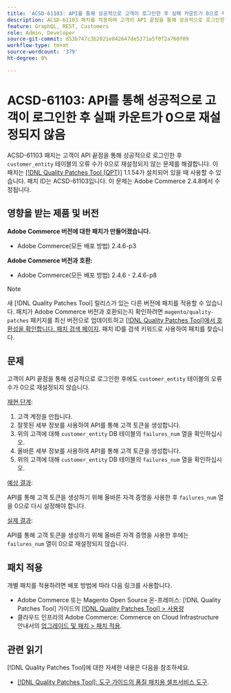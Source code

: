 ```yaml
---
title: 'ACSD-61103: API를 통해 성공적으로 고객이 로그인한 후 실패 카운트가 0으로 재설정되지 않음'
description: ACSD-61103 패치를 적용하여 고객이 API 끝점을 통해 성공적으로 로그인한 후 'customer_entity' 테이블의 실패 카운트가 0으로 재설정되지 않는 Adobe Commerce 문제를 해결합니다.
feature: GraphQL, REST, Customers
role: Admin, Developer
source-git-commit: d53b747c3b2021e842647de5371a5f0f2a760f09
workflow-type: tm+mt
source-wordcount: '379'
ht-degree: 0%

---
```



# ACSD-61103: API를 통해 성공적으로 고객이 로그인한 후 실패 카운트가 0으로 재설정되지 않음

ACSD-61103 패치는 고객이 API 끝점을 통해 성공적으로 로그인한 후 `customer_entity` 테이블의 오류 수가 0으로 재설정되지 않는 문제를 해결합니다. 이 패치는 [[!DNL Quality Patches Tool (QPT)]](/help/tools/quality-patches-tool/quality-patches-tool-to-self-serve-quality-patches.md) 1.1.54가 설치되어 있을 때 사용할 수 있습니다. 패치 ID는 ACSD-61103입니다. 이 문제는 Adobe Commerce 2.4.8에서 수정됩니다.

## 영향을 받는 제품 및 버전

**Adobe Commerce 버전에 대한 패치가 만들어졌습니다.**

* Adobe Commerce(모든 배포 방법) 2.4.6-p3

**Adobe Commerce 버전과 호환:**

* Adobe Commerce(모든 배포 방법) 2.4.6 - 2.4.6-p8

>[!NOTE]
>
>새 [!DNL Quality Patches Tool] 릴리스가 있는 다른 버전에 패치를 적용할 수 있습니다. 패치가 Adobe Commerce 버전과 호환되는지 확인하려면 `magento/quality-patches` 패키지를 최신 버전으로 업데이트하고 [[!DNL Quality Patches Tool]에서 호환성을 확인합니다. 패치 검색 페이지](https://experienceleague.adobe.com/tools/commerce-quality-patches/index.html). 패치 ID를 검색 키워드로 사용하여 패치를 찾습니다.

## 문제

고객이 API 끝점을 통해 성공적으로 로그인한 후에도 `customer_entity` 테이블의 오류 수가 0으로 재설정되지 않습니다.

<u>재현 단계</u>:

1. 고객 계정을 만듭니다.
1. 잘못된 세부 정보를 사용하여 API를 통해 고객 토큰을 생성합니다.
1. 위의 고객에 대해 `customer_entity` DB 테이블의 `failures_num` 열을 확인하십시오.
1. 올바른 세부 정보를 사용하여 API를 통해 고객 토큰을 생성합니다.
1. 위의 고객에 대해 `customer_entity` DB 테이블의 `failures_num` 열을 확인하십시오.

<u>예상 결과</u>:

API를 통해 고객 토큰을 생성하기 위해 올바른 자격 증명을 사용한 후 `failures_num` 열을 0으로 다시 설정해야 합니다.

<u>실제 결과</u>:

API를 통해 고객 토큰을 생성하기 위해 올바른 자격 증명을 사용한 후에는 `failures_num` 열이 0으로 재설정되지 않습니다.

## 패치 적용

개별 패치를 적용하려면 배포 방법에 따라 다음 링크를 사용합니다.

* Adobe Commerce 또는 Magento Open Source 온-프레미스: [!DNL Quality Patches Tool] 가이드의 [[!DNL Quality Patches Tool] > 사용량](/help/tools/quality-patches-tool/usage.md)
* 클라우드 인프라의 Adobe Commerce: Commerce on Cloud Infrastructure 안내서의 [업그레이드 및 패치 > 패치 적용](https://experienceleague.adobe.com/docs/commerce-cloud-service/user-guide/develop/upgrade/apply-patches.html).

## 관련 읽기

[!DNL Quality Patches Tool]에 대한 자세한 내용은 다음을 참조하세요.

* [[!DNL Quality Patches Tool]: 도구 가이드의 품질 패치용 셀프서비스 도구](/help/tools/quality-patches-tool/quality-patches-tool-to-self-serve-quality-patches.md).


